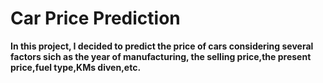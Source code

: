 # Car Price Prediction
**In this project, I decided to predict the price of cars considering several factors sich as the year of manufacturing, the selling price,the present price,fuel type,KMs diven,etc.**

